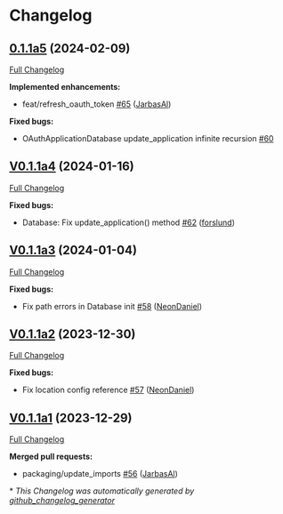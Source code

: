 # Changelog

## [0.1.1a5](https://github.com/OpenVoiceOS/ovos-backend-client/tree/0.1.1a5) (2024-02-09)

[Full Changelog](https://github.com/OpenVoiceOS/ovos-backend-client/compare/V0.1.1a4...0.1.1a5)

**Implemented enhancements:**

- feat/refresh\_oauth\_token [\#65](https://github.com/OpenVoiceOS/ovos-backend-client/pull/65) ([JarbasAl](https://github.com/JarbasAl))

**Fixed bugs:**

- OAuthApplicationDatabase update\_application infinite recursion [\#60](https://github.com/OpenVoiceOS/ovos-backend-client/issues/60)

## [V0.1.1a4](https://github.com/OpenVoiceOS/ovos-backend-client/tree/V0.1.1a4) (2024-01-16)

[Full Changelog](https://github.com/OpenVoiceOS/ovos-backend-client/compare/V0.1.1a3...V0.1.1a4)

**Fixed bugs:**

- Database: Fix update\_application\(\) method [\#62](https://github.com/OpenVoiceOS/ovos-backend-client/pull/62) ([forslund](https://github.com/forslund))

## [V0.1.1a3](https://github.com/OpenVoiceOS/ovos-backend-client/tree/V0.1.1a3) (2024-01-04)

[Full Changelog](https://github.com/OpenVoiceOS/ovos-backend-client/compare/V0.1.1a2...V0.1.1a3)

**Fixed bugs:**

- Fix path errors in Database init [\#58](https://github.com/OpenVoiceOS/ovos-backend-client/pull/58) ([NeonDaniel](https://github.com/NeonDaniel))

## [V0.1.1a2](https://github.com/OpenVoiceOS/ovos-backend-client/tree/V0.1.1a2) (2023-12-30)

[Full Changelog](https://github.com/OpenVoiceOS/ovos-backend-client/compare/V0.1.1a1...V0.1.1a2)

**Fixed bugs:**

- Fix location config reference [\#57](https://github.com/OpenVoiceOS/ovos-backend-client/pull/57) ([NeonDaniel](https://github.com/NeonDaniel))

## [V0.1.1a1](https://github.com/OpenVoiceOS/ovos-backend-client/tree/V0.1.1a1) (2023-12-29)

[Full Changelog](https://github.com/OpenVoiceOS/ovos-backend-client/compare/V0.1.0...V0.1.1a1)

**Merged pull requests:**

- packaging/update\_imports [\#56](https://github.com/OpenVoiceOS/ovos-backend-client/pull/56) ([JarbasAl](https://github.com/JarbasAl))



\* *This Changelog was automatically generated by [github_changelog_generator](https://github.com/github-changelog-generator/github-changelog-generator)*
